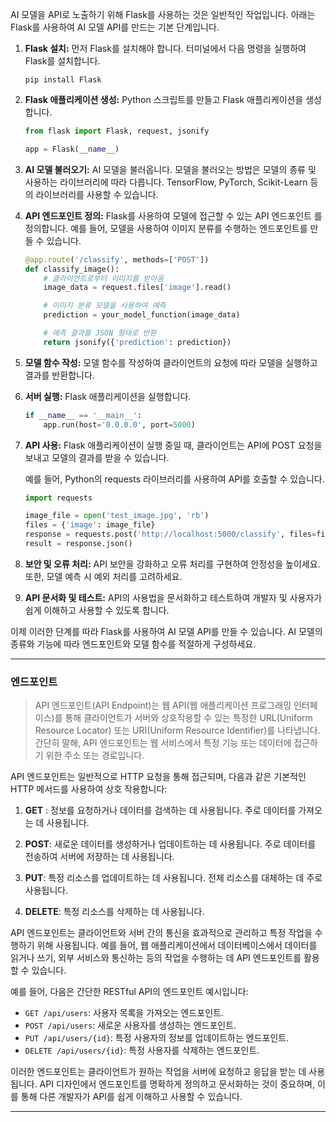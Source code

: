 
AI 모델을 API로 노출하기 위해 Flask를 사용하는 것은 일반적인 작업입니다. 아래는 Flask를 사용하여 AI 모델 API를 만드는 기본 단계입니다.

1. **Flask 설치:** 먼저 Flask를 설치해야 합니다. 터미널에서 다음 명령을 실행하여 Flask를 설치합니다.

   ```
   pip install Flask
   ```

2. **Flask 애플리케이션 생성:** Python 스크립트를 만들고 Flask 애플리케이션을 생성합니다.

   ```python
   from flask import Flask, request, jsonify

   app = Flask(__name__)
   ```

3. **AI 모델 불러오기:** AI 모델을 불러옵니다. 모델을 불러오는 방법은 모델의 종류 및 사용하는 라이브러리에 따라 다릅니다. TensorFlow, PyTorch, Scikit-Learn 등의 라이브러리를 사용할 수 있습니다.

4. **API 엔드포인트 정의:** Flask를 사용하여 모델에 접근할 수 있는 API 엔드포인트 를 정의합니다. 예를 들어, 모델을 사용하여 이미지 분류를 수행하는 엔드포인트를 만들 수 있습니다.

   ```python
   @app.route('/classify', methods=['POST'])
   def classify_image():
       # 클라이언트로부터 이미지를 받아옴
       image_data = request.files['image'].read()

       # 이미지 분류 모델을 사용하여 예측
       prediction = your_model_function(image_data)

       # 예측 결과를 JSON 형태로 반환
       return jsonify({'prediction': prediction})
   ```

5. **모델 함수 작성:** 모델 함수를 작성하여 클라이언트의 요청에 따라 모델을 실행하고 결과를 반환합니다.

6. **서버 실행:** Flask 애플리케이션을 실행합니다.

   ```python
   if __name__ == '__main__':
       app.run(host='0.0.0.0', port=5000)
   ```

7. **API 사용:** Flask 애플리케이션이 실행 중일 때, 클라이언트는 API에 POST 요청을 보내고 모델의 결과를 받을 수 있습니다.

   예를 들어, Python의 requests 라이브러리를 사용하여 API를 호출할 수 있습니다.

   ```python
   import requests

   image_file = open('test_image.jpg', 'rb')
   files = {'image': image_file}
   response = requests.post('http://localhost:5000/classify', files=files)
   result = response.json()
   ```

8. **보안 및 오류 처리:** API 보안을 강화하고 오류 처리를 구현하여 안정성을 높이세요. 또한, 모델 예측 시 예외 처리를 고려하세요.

9. **API 문서화 및 테스트:** API의 사용법을 문서화하고 테스트하여 개발자 및 사용자가 쉽게 이해하고 사용할 수 있도록 합니다.

이제 이러한 단계를 따라 Flask를 사용하여 AI 모델 API를 만들 수 있습니다. AI 모델의 종류와 기능에 따라 엔드포인트와 모델 함수를 적절하게 구성하세요.

---
### 엔드포인트 
>  API 엔드포인트(API Endpoint)는 웹 API(웹 애플리케이션 프로그래밍 인터페이스)를 통해 클라이언트가 서버와 상호작용할 수 있는 특정한 URL(Uniform Resource Locator) 또는 URI(Uniform Resource Identifier)를 나타냅니다. 간단히 말해, API 엔드포인트는 웹 서비스에서 특정 기능 또는 데이터에 접근하기 위한 주소 또는 경로입니다.

API 엔드포인트는 일반적으로 HTTP 요청을 통해 접근되며, 다음과 같은 기본적인 HTTP 메서드를 사용하여 상호 작용합니다:

1. **GET** : 정보를 요청하거나 데이터를 검색하는 데 사용됩니다. 주로 데이터를 가져오는 데 사용됩니다.

2. **POST**: 새로운 데이터를 생성하거나 업데이트하는 데 사용됩니다. 주로 데이터를 전송하여 서버에 저장하는 데 사용됩니다.

3. **PUT**: 특정 리소스를 업데이트하는 데 사용됩니다. 전체 리소스를 대체하는 데 주로 사용됩니다.

4. **DELETE**: 특정 리소스를 삭제하는 데 사용됩니다.

API 엔드포인트는 클라이언트와 서버 간의 통신을 효과적으로 관리하고 특정 작업을 수행하기 위해 사용됩니다. 예를 들어, 웹 애플리케이션에서 데이터베이스에서 데이터를 읽거나 쓰기, 외부 서비스와 통신하는 등의 작업을 수행하는 데 API 엔드포인트를 활용할 수 있습니다.

예를 들어, 다음은 간단한 RESTful API의 엔드포인트 예시입니다:

- `GET /api/users`: 사용자 목록을 가져오는 엔드포인트.
- `POST /api/users`: 새로운 사용자를 생성하는 엔드포인트.
- `PUT /api/users/{id}`: 특정 사용자의 정보를 업데이트하는 엔드포인트.
- `DELETE /api/users/{id}`: 특정 사용자를 삭제하는 엔드포인트.

이러한 엔드포인트는 클라이언트가 원하는 작업을 서버에 요청하고 응답을 받는 데 사용됩니다. API 디자인에서 엔드포인트를 명확하게 정의하고 문서화하는 것이 중요하며, 이를 통해 다른 개발자가 API를 쉽게 이해하고 사용할 수 있습니다.

---
